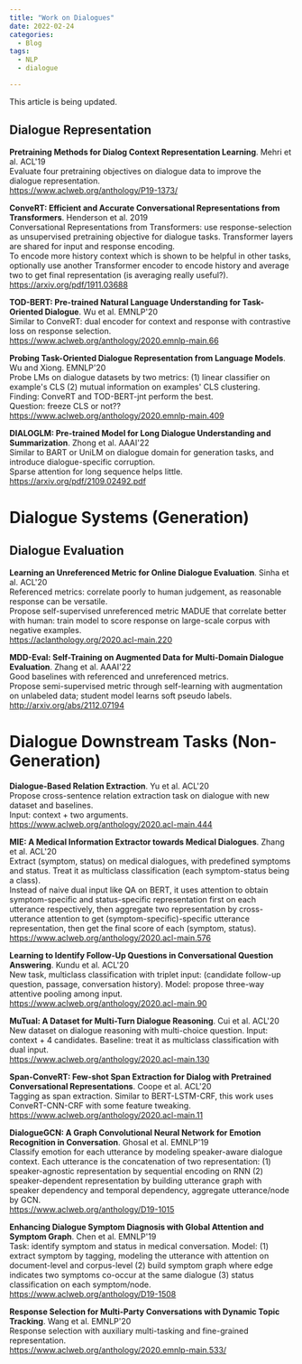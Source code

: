 ```yaml
---
title: "Work on Dialogues"
date: 2022-02-24
categories:
  - Blog
tags:
  - NLP
  - dialogue

---
```


This article is being updated.

## Dialogue Representation

**Pretraining Methods for Dialog Context Representation Learning**. Mehri et al. ACL'19\
Evaluate four pretraining objectives on dialogue data to improve the dialogue representation.\
<https://www.aclweb.org/anthology/P19-1373/>

**ConveRT: Efficient and Accurate Conversational Representations from Transformers**. Henderson et al. 2019\
Conversational Representations from Transformers: use response-selection as unsupervised pretraining objective for
dialogue tasks. Transformer layers are shared for input and response encoding.\
To encode more history context which is shown to be helpful in other tasks, optionally use another Transformer encoder
to encode history and average two to get final representation (is averaging really useful?).\
<https://arxiv.org/pdf/1911.03688>

**TOD-BERT: Pre-trained Natural Language Understanding for Task-Oriented Dialogue**. Wu et al. EMNLP'20\
Similar to ConveRT: dual encoder for context and response with contrastive loss on response selection.\
<https://www.aclweb.org/anthology/2020.emnlp-main.66>

**Probing Task-Oriented Dialogue Representation from Language Models**. Wu and Xiong. EMNLP'20\
Probe LMs on dialogue datasets by two metrics: (1) linear classifier on example's CLS (2) mutual information on
examples' CLS clustering.\
Finding: ConveRT and TOD-BERT-jnt perform the best.\
Question: freeze CLS or not??\
<https://www.aclweb.org/anthology/2020.emnlp-main.409>

**DIALOGLM: Pre-trained Model for Long Dialogue Understanding and Summarization**. Zhong et al. AAAI'22\
Similar to BART or UniLM on dialogue domain for generation tasks, and introduce dialogue-specific corruption.\
Sparse attention for long sequence helps little.\
<https://arxiv.org/pdf/2109.02492.pdf>

# Dialogue Systems (Generation)

## Dialogue Evaluation

**Learning an Unreferenced Metric for Online Dialogue Evaluation**. Sinha et al. ACL'20\
Referenced metrics: correlate poorly to human judgement, as reasonable response can be versatile.\
Propose self-supervised unreferenced metric MADUE that correlate better with human: train model to score response on large-scale corpus with negative examples.\
<https://aclanthology.org/2020.acl-main.220>

**MDD-Eval: Self-Training on Augmented Data for Multi-Domain Dialogue Evaluation**. Zhang et al. AAAI'22\
Good baselines with referenced and unreferenced metrics.\
Propose semi-supervised metric through self-learning with augmentation on unlabeled data; student model learns soft pseudo labels.\
<http://arxiv.org/abs/2112.07194>

# Dialogue Downstream Tasks (Non-Generation)

**Dialogue-Based Relation Extraction**. Yu et al. ACL'20\
Propose cross-sentence relation extraction task on dialogue with new dataset and baselines.\
Input: context + two arguments.\
<https://www.aclweb.org/anthology/2020.acl-main.444>

**MIE: A Medical Information Extractor towards Medical Dialogues**. Zhang et al. ACL'20\
Extract (symptom, status) on medical dialogues, with predefined symptoms and status. Treat it as multiclass classification (each symptom-status being a class).\
Instead of naive dual input like QA on BERT, it uses attention to obtain symptom-specific and status-specific representation first on each utterance respectively, then aggregate two representation by cross-utterance attention to get (symptom-specific)-specific utterance representation, then get the final score of each (symptom, status).\
<https://www.aclweb.org/anthology/2020.acl-main.576>

**Learning to Identify Follow-Up Questions in Conversational Question Answering**. Kundu et al. ACL'20\
New task, multiclass classification with triplet input: (candidate follow-up question, passage, conversation history). Model: propose three-way attentive pooling among input.\
<https://www.aclweb.org/anthology/2020.acl-main.90>

**MuTual: A Dataset for Multi-Turn Dialogue Reasoning**. Cui et al. ACL'20\
New dataset on dialogue reasoning with multi-choice question. Input: context + 4 candidates. Baseline: treat it as multiclass classification with dual input.\
<https://www.aclweb.org/anthology/2020.acl-main.130>

**Span-ConveRT: Few-shot Span Extraction for Dialog with Pretrained Conversational Representations**. Coope et al. ACL'20\
Tagging as span extraction. Similar to BERT-LSTM-CRF, this work uses ConveRT-CNN-CRF with some feature tweaking.\
<https://www.aclweb.org/anthology/2020.acl-main.11>

**DialogueGCN: A Graph Convolutional Neural Network for Emotion Recognition in Conversation**. Ghosal et al. EMNLP'19\
Classify emotion for each utterance by modeling speaker-aware dialogue context. Each utterance is the concatenation of two representation: (1) speaker-agnostic representation by sequential encoding on RNN (2) speaker-dependent representation by building utterance graph with speaker dependency and temporal dependency, aggregate utterance/node by GCN.\
<https://www.aclweb.org/anthology/D19-1015>

**Enhancing Dialogue Symptom Diagnosis with Global Attention and Symptom Graph**. Chen et al. EMNLP'19\
Task: identify symptom and status in medical conversation. Model: (1) extract symptom by tagging, modeling the utterance with attention on document-level and corpus-level (2) build symptom graph where edge indicates two symptoms co-occur at the same dialogue (3) status classification on each symptom/node.\
<https://www.aclweb.org/anthology/D19-1508>

**Response Selection for Multi-Party Conversations with Dynamic Topic Tracking**. Wang et al. EMNLP'20\
Response selection with auxiliary multi-tasking and fine-grained representation.\
<https://www.aclweb.org/anthology/2020.emnlp-main.533/>
